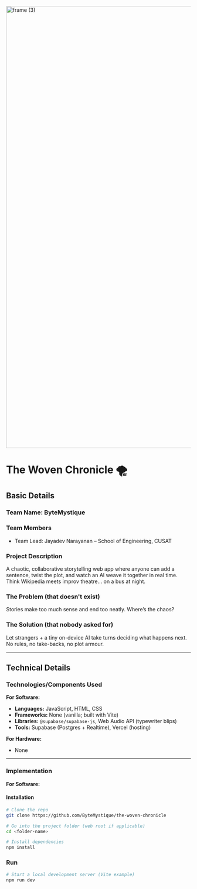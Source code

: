 <img width="3188" height="1202" alt="frame (3)" src="https://github.com/user-attachments/assets/517ad8e9-ad22-457d-9538-a9e62d137cd7" />

# The Woven Chronicle 🌪️

## Basic Details

### Team Name: ByteMystique

### Team Members
- Team Lead: Jayadev Narayanan – School of Engineering, CUSAT

### Project Description
A chaotic, collaborative storytelling web app where anyone can add a sentence, twist the plot, and watch an AI weave it together in real time. Think Wikipedia meets improv theatre… on a bus at night.

### The Problem (that doesn't exist)
Stories make too much sense and end too neatly. Where’s the chaos?

### The Solution (that nobody asked for)
Let strangers + a tiny on-device AI take turns deciding what happens next. No rules, no take-backs, no plot armour.

---

## Technical Details

### Technologies/Components Used

**For Software:**
- **Languages:** JavaScript, HTML, CSS
- **Frameworks:** None (vanilla; built with Vite)
- **Libraries:** `@supabase/supabase-js`, Web Audio API (typewriter blips)
- **Tools:** Supabase (Postgres + Realtime), Vercel (hosting)

**For Hardware:**
- None

---

### Implementation

**For Software:**

#### Installation
```bash
# Clone the repo
git clone https://github.com/ByteMystique/the-woven-chronicle

# Go into the project folder (web root if applicable)
cd <folder-name>

# Install dependencies
npm install
```

### Run

```bash
# Start a local development server (Vite example)
npm run dev
```

